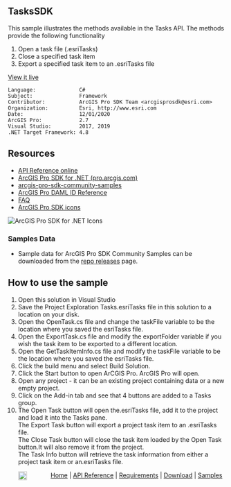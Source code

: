 ## TasksSDK

<!-- TODO: Write a brief abstract explaining this sample -->
This sample illustrates the methods available in the Tasks API.  The methods provide the following functionality  
  
1. Open a task file (.esriTasks)  
1. Close a specified task item  
1. Export a specified task item to an .esriTasks file  
  


<a href="http://pro.arcgis.com/en/pro-app/sdk/" target="_blank">View it live</a>

<!-- TODO: Fill this section below with metadata about this sample-->
```
Language:              C#
Subject:               Framework
Contributor:           ArcGIS Pro SDK Team <arcgisprosdk@esri.com>
Organization:          Esri, http://www.esri.com
Date:                  12/01/2020
ArcGIS Pro:            2.7
Visual Studio:         2017, 2019
.NET Target Framework: 4.8
```

## Resources

* [API Reference online](https://pro.arcgis.com/en/pro-app/sdk/api-reference)
* <a href="https://pro.arcgis.com/en/pro-app/sdk/" target="_blank">ArcGIS Pro SDK for .NET (pro.arcgis.com)</a>
* [arcgis-pro-sdk-community-samples](https://github.com/Esri/arcgis-pro-sdk-community-samples)
* [ArcGIS Pro DAML ID Reference](https://github.com/Esri/arcgis-pro-sdk/wiki/ArcGIS-Pro-DAML-ID-Reference)
* [FAQ](https://github.com/Esri/arcgis-pro-sdk/wiki/FAQ)
* [ArcGIS Pro SDK icons](https://github.com/Esri/arcgis-pro-sdk/releases/tag/2.4.0.19948)

![ArcGIS Pro SDK for .NET Icons](https://Esri.github.io/arcgis-pro-sdk/images/Home/Image-of-icons.png  "ArcGIS Pro SDK Icons")

### Samples Data

* Sample data for ArcGIS Pro SDK Community Samples can be downloaded from the [repo releases](https://github.com/Esri/arcgis-pro-sdk-community-samples/releases) page.  

## How to use the sample
<!-- TODO: Explain how this sample can be used. To use images in this section, create the image file in your sample project's screenshots folder. Use relative url to link to this image using this syntax: ![My sample Image](FacePage/SampleImage.png) -->
1. Open this solution in Visual Studio  
1. Save the Project Exploration Tasks.esriTasks file in this solution to a location on your disk.  
1. Open the OpenTask.cs file and change the taskFile variable to be the location where you saved the esriTasks file.  
1. Open the ExportTask.cs file and modify the exportFolder variable if you wish the task item to be exported to a different location.    
1. Open the GetTaskItemInfo.cs file and modify the taskFile variable to be the location where you saved the esriTasks file.  
1. Click the build menu and select Build Solution.    
1. Click the Start button to open ArCGIS Pro.  ArcGIS Pro will open.    
1. Open any project - it can be an existing project containing data or a new empty project.  
1. Click on the Add-in tab and see that 4 buttons are added to a Tasks group.  
1. The Open Task button will open the.esriTasks file, add it to the project and load it into the Tasks pane.     
The Export Task button will export a project task item to an .esriTasks file.    
The Close Task button will close the task item loaded by the Open Task button.It will also remove it from the project.      
The Task Info button will retrieve the task information from either a project task item or an.esriTasks file.  
  


<!-- End -->

&nbsp;&nbsp;&nbsp;&nbsp;&nbsp;&nbsp;<img src="https://esri.github.io/arcgis-pro-sdk/images/ArcGISPro.png"  alt="ArcGIS Pro SDK for Microsoft .NET Framework" height = "20" width = "20" align="top"  >
&nbsp;&nbsp;&nbsp;&nbsp;&nbsp;&nbsp;&nbsp;&nbsp;&nbsp;&nbsp;&nbsp;&nbsp;
[Home](https://github.com/Esri/arcgis-pro-sdk/wiki) | <a href="https://pro.arcgis.com/en/pro-app/sdk/api-reference" target="_blank">API Reference</a> | [Requirements](https://github.com/Esri/arcgis-pro-sdk/wiki#requirements) | [Download](https://github.com/Esri/arcgis-pro-sdk/wiki#installing-arcgis-pro-sdk-for-net) | <a href="https://github.com/esri/arcgis-pro-sdk-community-samples" target="_blank">Samples</a>
